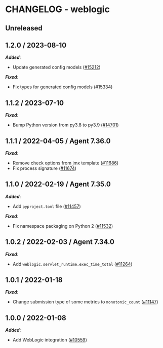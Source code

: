 # CHANGELOG - weblogic

## Unreleased

## 1.2.0 / 2023-08-10

***Added***:

* Update generated config models ([#15212](https://github.com/DataDog/integrations-core/pull/15212))

***Fixed***:

* Fix types for generated config models ([#15334](https://github.com/DataDog/integrations-core/pull/15334))

## 1.1.2 / 2023-07-10

***Fixed***:

* Bump Python version from py3.8 to py3.9 ([#14701](https://github.com/DataDog/integrations-core/pull/14701))

## 1.1.1 / 2022-04-05 / Agent 7.36.0

***Fixed***:

* Remove check options from jmx template ([#11686](https://github.com/DataDog/integrations-core/pull/11686))
* Fix process signature ([#11674](https://github.com/DataDog/integrations-core/pull/11674))

## 1.1.0 / 2022-02-19 / Agent 7.35.0

***Added***:

* Add `pyproject.toml` file ([#11457](https://github.com/DataDog/integrations-core/pull/11457))

***Fixed***:

* Fix namespace packaging on Python 2 ([#11532](https://github.com/DataDog/integrations-core/pull/11532))

## 1.0.2 / 2022-02-03 / Agent 7.34.0

***Fixed***:

* Add `weblogic.servlet_runtime.exec_time_total` ([#11264](https://github.com/DataDog/integrations-core/pull/11264))

## 1.0.1 / 2022-01-18

***Fixed***:

* Change submission type of some metrics to `monotonic_count` ([#11147](https://github.com/DataDog/integrations-core/pull/11147))

## 1.0.0 / 2022-01-08

***Added***:

* Add WebLogic integration ([#10559](https://github.com/DataDog/integrations-core/pull/10559))
